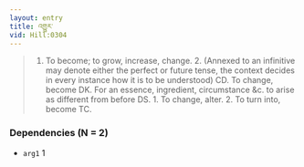 ```yaml
---
layout: entry
title: འགྱུར་
vid: Hill:0304
---
```

> 1. To become; to grow, increase, change. 2. (Annexed to an infinitive may denote either the perfect or future tense, the context decides in every instance how it is to be understood) CD. To change, become DK. For an essence, ingredient, circumstance &c. to arise as different from before DS. 1. To change, alter. 2. To turn into, become TC.
### Dependencies (N = 2)
* `arg1` 1
